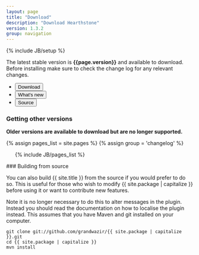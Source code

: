 ```yaml
---
layout: page
title: "Download"
description: "Download Hearthstone"
version: 1.3.2
group: navigation
---
```

{% include JB/setup %}

<p class="lead">The latest stable version is <strong>{{page.version}}</strong> and available to download. Before installing make sure to check the change log for any relevant changes.</p>

<ul class="inline">
    <li><a href="http://repository.james.richardson.name/releases/name/richardson/james/bukkit/{{ site.package }}/{{ page.version }}/{{ site.package }}-{{ page.version }}.jar"><button class="btn btn-large btn-primary" type="button">Download</button></a></li>
    <li><a href="{{  BASE_PATH }}/versions/{{page.version}}.html"><button class="btn btn-large btn-info" type="button">What's new</button></a></li>
    <li><a href="https://github.com/grandwazir/{{ site.package | capitalize }}/tree/v{{ page.version }}"><button class="btn btn-large btn" type="button">Source</button></a></li>
</ul>

### Getting other versions

<p><strong>Older versions are available to download but are no longer supported.</strong></p>

{% assign pages_list = site.pages %}
{% assign group = 'changelog' %}
<p>
<ul>
{% include JB/pages_list %}
</ul>
</p>
### Building from source

You can also build {{ site.title }} from the source if you would prefer to do so. This is useful for those who wish to modify {{ site.package | capitalize }} before using it or want to contribute new features. 

Note it is no longer necessary to do this to alter messages in the plugin. Instead you should read the documentation on how to localise the plugin instead. This assumes that you have Maven and git installed on your computer.

    git clone git://github.com/grandwazir/{{ site.package | capitalize }}.git
    cd {{ site.package | capitalize }}
    mvn install
